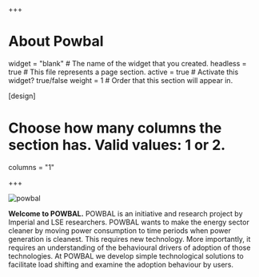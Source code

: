 +++
# About Powbal

widget   = "blank"  # The name of the widget that you created.
headless = true     # This file represents a page section.
active   = true     # Activate this widget? true/false
weight   = 1        # Order that this section will appear in.


[design]
  # Choose how many columns the section has. Valid values: 1 or 2.
  columns = "1"

+++



![powbal](img/avatar.png)


**Welcome to POWBAL.** POWBAL is an initiative and research project by Imperial and LSE researchers. POWBAL wants to make the energy sector cleaner by moving power consumption to time periods when power generation is cleanest.
This requires new technology. More importantly, it requires an understanding of the behavioural drivers of adoption of those technologies. At POWBAL we develop simple technological solutions to facilitate load shifting and examine the adoption behaviour by users.
